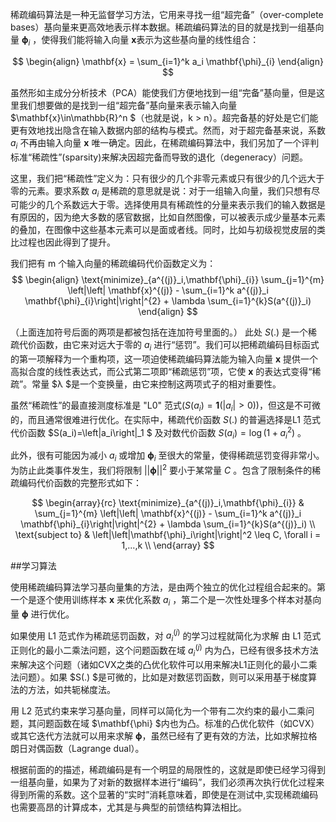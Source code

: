 稀疏编码算法是一种无监督学习方法，它用来寻找一组“超完备”（over-complete bases）基向量来更高效地表示样本数据。稀疏编码算法的目的就是找到一组基向量 $\mathbf{\phi}_i$ ，使得我们能将输入向量 $\mathbf{x}$表示为这些基向量的线性组合：

$$
\begin{align}
\mathbf{x} = \sum_{i=1}^k a_i \mathbf{\phi}_{i} 
\end{align}
$$

虽然形如主成分分析技术（PCA）能使我们方便地找到一组“完备”基向量，但是这里我们想要做的是找到一组“超完备”基向量来表示输入向量 $\mathbf{x}\in\mathbb{R}^n $（也就是说，k > n）。超完备基的好处是它们能更有效地找出隐含在输入数据内部的结构与模式。然而，对于超完备基来说，系数 $a_i$ 不再由输入向量 $\mathbf{x}$ 唯一确定。因此，在稀疏编码算法中，我们另加了一个评判标准“稀疏性”(sparsity)来解决因超完备而导致的退化（degeneracy）问题。

这里，我们把“稀疏性”定义为：只有很少的几个非零元素或只有很少的几个远大于零的元素。要求系数 $a_i$ 是稀疏的意思就是说：对于一组输入向量，我们只想有尽可能少的几个系数远大于零。选择使用具有稀疏性的分量来表示我们的输入数据是有原因的，因为绝大多数的感官数据，比如自然图像，可以被表示成少量基本元素的叠加，在图像中这些基本元素可以是面或者线。同时，比如与初级视觉皮层的类比过程也因此得到了提升。

我们把有 m 个输入向量的稀疏编码代价函数定义为：
$$
\begin{align}
\text{minimize}_{a^{(j)}_i,\mathbf{\phi}_{i}} \sum_{j=1}^{m} \left|\left| \mathbf{x}^{(j)} - \sum_{i=1}^k a^{(j)}_i \mathbf{\phi}_{i}\right|\right|^{2} + \lambda \sum_{i=1}^{k}S(a^{(j)}_i)
\end{align}
$$

（上面连加符号后面的两项是都被包括在连加符号里面的。）
此处 $S(.)$ 是一个稀疏代价函数，由它来对远大于零的 $a_i$ 进行“惩罚”。我们可以把稀疏编码目标函式的第一项解释为一个重构项，这一项迫使稀疏编码算法能为输入向量 $\mathbf{x}$ 提供一个高拟合度的线性表达式，而公式第二项即“稀疏惩罚”项，它使 $\mathbf{x}$ 的表达式变得“稀疏”。常量 $λ $是一个变换量，由它来控制这两项式子的相对重要性。

虽然“稀疏性”的最直接测度标准是 "L0" 范式$(S(a_i) = \mathbf{1}(|a_i|>0))$，但这是不可微的，而且通常很难进行优化。在实际中，稀疏代价函数 $S(.)$ 的普遍选择是L1 范式代价函数 $S(a_i)=\left|a_i\right|_1 $ 及对数代价函数 $S(a_i)=\log(1+a_i^2)$ 。

此外，很有可能因为减小 $a_i$ 或增加 $\mathbf{\phi}_i$ 至很大的常量，使得稀疏惩罚变得非常小。为防止此类事件发生，我们将限制 $\left|\left|\mathbf{\phi}\right|\right|^2$ 要小于某常量 $C$ 。包含了限制条件的稀疏编码代价函数的完整形式如下：

$$
\begin{array}{rc}
\text{minimize}_{a^{(j)}_i,\mathbf{\phi}_{i}} & \sum_{j=1}^{m} \left|\left| \mathbf{x}^{(j)} - \sum_{i=1}^k a^{(j)}_i \mathbf{\phi}_{i}\right|\right|^{2} + \lambda \sum_{i=1}^{k}S(a^{(j)}_i) 
\\
\text{subject to}  &  \left|\left|\mathbf{\phi}_i\right|\right|^2 \leq C, \forall i = 1,...,k 
\\
\end{array}
$$



##学习算法

使用稀疏编码算法学习基向量集的方法，是由两个独立的优化过程组合起来的。第一个是逐个使用训练样本 $\mathbf{x}$ 来优化系数 $a_i$ ，第二个是一次性处理多个样本对基向量 $\mathbf{\phi}$ 进行优化。

如果使用 L1 范式作为稀疏惩罚函数，对 $a^{(j)}_i$ 的学习过程就简化为求解 由 L1 范式正则化的最小二乘法问题，这个问题函数在域 $a^{(j)}_i$ 内为凸，已经有很多技术方法来解决这个问题（诸如CVX之类的凸优化软件可以用来解决L1正则化的最小二乘法问题）。如果 $S(.) $是可微的，比如是对数惩罚函数，则可以采用基于梯度算法的方法，如共轭梯度法。

用 L2 范式约束来学习基向量，同样可以简化为一个带有二次约束的最小二乘问题，其问题函数在域 $\mathbf{\phi} $内也为凸。标准的凸优化软件（如CVX）或其它迭代方法就可以用来求解 $\mathbf{\phi}$，虽然已经有了更有效的方法，比如求解拉格朗日对偶函数（Lagrange dual）。

根据前面的的描述，稀疏编码是有一个明显的局限性的，这就是即使已经学习得到一组基向量，如果为了对新的数据样本进行“编码”，我们必须再次执行优化过程来得到所需的系数。这个显著的“实时”消耗意味着，即使是在测试中,实现稀疏编码也需要高昂的计算成本，尤其是与典型的前馈结构算法相比。
